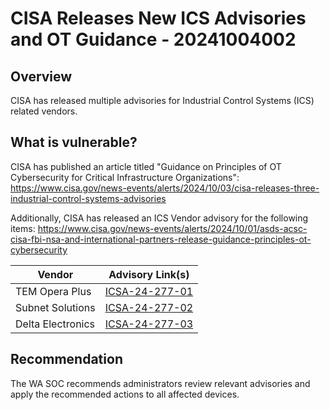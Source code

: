 # CISA Releases New ICS Advisories and OT Guidance - 20241004002

## Overview

CISA has released multiple advisories for Industrial Control Systems (ICS) related vendors.

## What is vulnerable?

CISA has published an article titled "Guidance on Principles of OT Cybersecurity for Critical Infrastructure Organizations": <https://www.cisa.gov/news-events/alerts/2024/10/03/cisa-releases-three-industrial-control-systems-advisories>

Additionally, CISA has released an ICS Vendor advisory for the following items: <https://www.cisa.gov/news-events/alerts/2024/10/01/asds-acsc-cisa-fbi-nsa-and-international-partners-release-guidance-principles-ot-cybersecurity>

| Vendor            | Advisory Link(s)                                                                 |
| ----------------- | -------------------------------------------------------------------------------- |
| TEM Opera Plus    | [ICSA-24-277-01](https://www.cisa.gov/news-events/ics-advisories/icsa-24-277-01) |
| Subnet Solutions  | [ICSA-24-277-02](https://www.cisa.gov/news-events/ics-advisories/icsa-24-277-02) |
| Delta Electronics | [ICSA-24-277-03](https://www.cisa.gov/news-events/ics-advisories/icsa-24-277-03) |

## Recommendation

The WA SOC recommends administrators review relevant advisories and apply the recommended actions to all affected devices.
